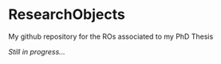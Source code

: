 # ResearchObjects

My github repository for the ROs associated to my PhD Thesis

*Still in progress...*